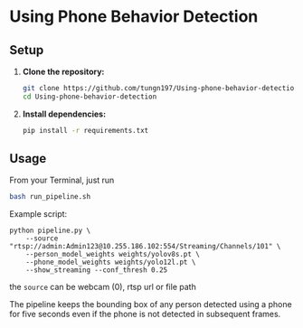 # Using Phone Behavior Detection

## Setup

1.  **Clone the repository:**
    ```bash
    git clone https://github.com/tungn197/Using-phone-behavior-detection.git
    cd Using-phone-behavior-detection
    ```

2.  **Install dependencies:**
    ```bash
    pip install -r requirements.txt
    ```

## Usage
From your Terminal, just run

```bash
bash run_pipeline.sh
```

Example script:
```
python pipeline.py \
    --source "rtsp://admin:Admin123@10.255.186.102:554/Streaming/Channels/101" \
    --person_model_weights weights/yolov8s.pt \
    --phone_model_weights weights/yolo12l.pt \
    --show_streaming --conf_thresh 0.25
```

the `source` can be webcam (0), rtsp url or file path

The pipeline keeps the bounding box of any person detected using a phone for
five seconds even if the phone is not detected in subsequent frames.
